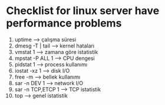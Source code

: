 # Checklist for linux server have performance problems

1. uptime ⟶ çalışma süresi
2. dmesg -T | tail ⟶ kernel hataları
3. vmstat 1 ⟶ zamana göre istatistik
4. mpstat -P ALL 1 ⟶ CPU dengesi
5. pidstat 1 ⟶ process kullanımı
6. iostat -xz 1 ⟶ disk I/O
7. free -m ⟶ bellek kullanımı
8. sar -n DEV 1 ⟶ network I/O
9. sar -n TCP,ETCP 1 ⟶ TCP istatistik
10. top ⟶ genel istatistik